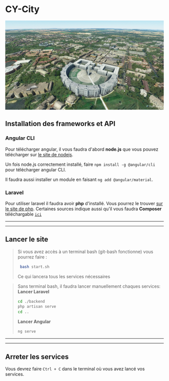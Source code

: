 # CY-City
![`La Ville de Cergy`](public/laVille.png)

## Installation des frameworks et API
### Angular CLI
Pour télécharger angular, il vous faudra d'abord **node.js** que vous pouvez télécharger sur [le site de nodejs]("https://nodejs.org/en").

Un fois node.js correctement installé, faire `npm install -g @angular/cli` pour télécharger angular CLI.

Il faudra aussi installer un module en faisant `ng add @angular/material`.

### Laravel
Pour utiliser laravel il faudra avoir **php** d'installé.
Vous pourrez le trouver [sur le site de php](https://www.php.net/).
Certaines sources indique aussi qu'il vous faudra **Composer** téléchargable [`ici`](https://getcomposer.org/download/)


***
***

## Lancer le site
> Si vous avez accès à un terminal bash (git-bash fonctionne) vous pourrez faire :
> ```sh
>  bash start.sh
>  ```
> Ce qui lancera tous les services nécessaires

> Sans terminal bash, il faudra lancer manuellement chaques services:
> <br>**Lancer Laravel**
> ```sh
> cd ./backend
> php artisan serve
> cd ..
> ```
> **Lancer Angular**
> ```sh
> ng serve
> ```

***
***

## Arreter les services
Vous devrez faire `Ctrl + C` dans le terminal où vous avez lancé vos services.



